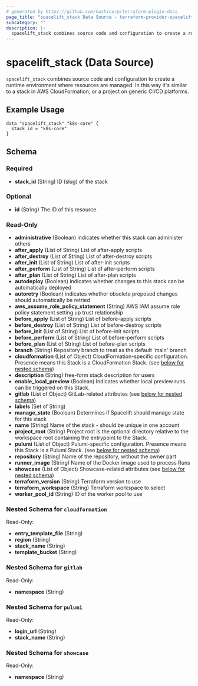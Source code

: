 ```yaml
---
# generated by https://github.com/hashicorp/terraform-plugin-docs
page_title: "spacelift_stack Data Source - terraform-provider-spacelift"
subcategory: ""
description: |-
  spacelift_stack combines source code and configuration to create a runtime environment where resources are managed. In this way it's similar to a stack in AWS CloudFormation, or a project on generic CI/CD platforms.
---
```


# spacelift_stack (Data Source)

`spacelift_stack` combines source code and configuration to create a runtime environment where resources are managed. In this way it's similar to a stack in AWS CloudFormation, or a project on generic CI/CD platforms.

## Example Usage

```hcl
data "spacelift_stack" "k8s-core" {
  stack_id = "k8s-core"
}
```

<!-- schema generated by tfplugindocs -->
## Schema

### Required

- **stack_id** (String) ID (slug) of the stack

### Optional

- **id** (String) The ID of this resource.

### Read-Only

- **administrative** (Boolean) indicates whether this stack can administer others
- **after_apply** (List of String) List of after-apply scripts
- **after_destroy** (List of String) List of after-destroy scripts
- **after_init** (List of String) List of after-init scripts
- **after_perform** (List of String) List of after-perform scripts
- **after_plan** (List of String) List of after-plan scripts
- **autodeploy** (Boolean) indicates whether changes to this stack can be automatically deployed
- **autoretry** (Boolean) indicates whether obsolete proposed changes should automatically be retried
- **aws_assume_role_policy_statement** (String) AWS IAM assume role policy statement setting up trust relationship
- **before_apply** (List of String) List of before-apply scripts
- **before_destroy** (List of String) List of before-destroy scripts
- **before_init** (List of String) List of before-init scripts
- **before_perform** (List of String) List of before-perform scripts
- **before_plan** (List of String) List of before-plan scripts
- **branch** (String) Repository branch to treat as the default 'main' branch
- **cloudformation** (List of Object) CloudFormation-specific configuration. Presence means this Stack is a CloudFormation Stack. (see [below for nested schema](#nestedatt--cloudformation))
- **description** (String) free-form stack description for users
- **enable_local_preview** (Boolean) Indicates whether local preview runs can be triggered on this Stack.
- **gitlab** (List of Object) GitLab-related attributes (see [below for nested schema](#nestedatt--gitlab))
- **labels** (Set of String)
- **manage_state** (Boolean) Determines if Spacelift should manage state for this stack
- **name** (String) Name of the stack - should be unique in one account
- **project_root** (String) Project root is the optional directory relative to the workspace root containing the entrypoint to the Stack.
- **pulumi** (List of Object) Pulumi-specific configuration. Presence means this Stack is a Pulumi Stack. (see [below for nested schema](#nestedatt--pulumi))
- **repository** (String) Name of the repository, without the owner part
- **runner_image** (String) Name of the Docker image used to process Runs
- **showcase** (List of Object) Showcase-related attributes (see [below for nested schema](#nestedatt--showcase))
- **terraform_version** (String) Terraform version to use
- **terraform_workspace** (String) Terraform workspace to select
- **worker_pool_id** (String) ID of the worker pool to use

<a id="nestedatt--cloudformation"></a>
### Nested Schema for `cloudformation`

Read-Only:

- **entry_template_file** (String)
- **region** (String)
- **stack_name** (String)
- **template_bucket** (String)


<a id="nestedatt--gitlab"></a>
### Nested Schema for `gitlab`

Read-Only:

- **namespace** (String)


<a id="nestedatt--pulumi"></a>
### Nested Schema for `pulumi`

Read-Only:

- **login_url** (String)
- **stack_name** (String)


<a id="nestedatt--showcase"></a>
### Nested Schema for `showcase`

Read-Only:

- **namespace** (String)


